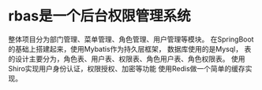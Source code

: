 # rbas是一个后台权限管理系统

整体项目分为部门管理、菜单管理、角色管理、用户管理等模块。
在SpringBoot的基础上搭建起来，使用Mybatis作为持久层框架，
数据库使用的是Mysql，
表的设计主要分为，角色表、用户表、权限表、角色用户表、角色权限表。
使用Shiro实现用户身份认证，权限授权、加密等功能
使用Redis做一个简单的缓存实现。
